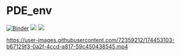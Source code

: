 # PDE_env
[![Binder](https://mybinder.org/badge_logo.svg)](https://mybinder.org/v2/gh/RaffaeleParadiso/Partial_differential_equations/HEAD)
[![](https://img.shields.io/badge/GitHub-View_on_GitHub_Pages-blue?logo=GitHubPages)](https://raffaeleparadiso.github.io/Partial_differential_equations/) 
[![](https://img.shields.io/badge/GitHub-View_on_GitHub-blue?logo=GitHub)](https://github.com/RaffaeleParadiso/PDE)

https://user-images.githubusercontent.com/72359212/174453103-b67129f3-0a2f-4ccd-a817-59c450438545.mp4

